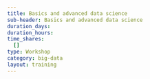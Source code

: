 ```yaml
---
title: Basics and advanced data science
sub-header: Basics and advanced data science
duration_days:
duration_hours:
time_shares:
  []
type: Workshop
category: big-data
layout: training
---
```

